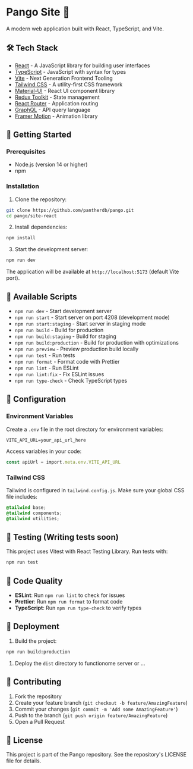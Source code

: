 # Pango Site 🚀

A modern web application built with React, TypeScript, and Vite.

## 🛠️ Tech Stack

- [React](https://reactjs.org/) - A JavaScript library for building user interfaces
- [TypeScript](https://www.typescriptlang.org/) - JavaScript with syntax for types
- [Vite](https://vitejs.dev/) - Next Generation Frontend Tooling
- [Tailwind CSS](https://tailwindcss.com/) - A utility-first CSS framework
- [Material-UI](https://mui.com/) - React UI component library
- [Redux Toolkit](https://redux-toolkit.js.org/) - State management
- [React Router](https://reactrouter.com/) - Application routing
- [GraphQL](https://graphql.org/) - API query language
- [Framer Motion](https://www.framer.com/motion/) - Animation library

## 🚀 Getting Started

### Prerequisites

- Node.js (version 14 or higher)
- npm

### Installation

1. Clone the repository:

```bash
git clone https://github.com/pantherdb/pango.git
cd pango/site-react
```

2. Install dependencies:

```bash
npm install
```

3. Start the development server:

```bash
npm run dev
```

The application will be available at `http://localhost:5173` (default Vite port).

## 📜 Available Scripts

- `npm run dev` - Start development server
- `npm run start` - Start server on port 4208 (development mode)
- `npm run start:staging` - Start server in staging mode
- `npm run build` - Build for production
- `npm run build:staging` - Build for staging
- `npm run build:production` - Build for production with optimizations
- `npm run preview` - Preview production build locally
- `npm run test` - Run tests
- `npm run format` - Format code with Prettier
- `npm run lint` - Run ESLint
- `npm run lint:fix` - Fix ESLint issues
- `npm run type-check` - Check TypeScript types

## 🔧 Configuration

### Environment Variables

Create a `.env` file in the root directory for environment variables:

```env
VITE_API_URL=your_api_url_here
```

Access variables in your code:

```typescript
const apiUrl = import.meta.env.VITE_API_URL
```

### Tailwind CSS

Tailwind is configured in `tailwind.config.js`. Make sure your global CSS file includes:

```css
@tailwind base;
@tailwind components;
@tailwind utilities;
```

## 🧪 Testing (Writing tests soon)

This project uses Vitest with React Testing Library. Run tests with:

```bash
npm run test
```

## 📝 Code Quality

- **ESLint**: Run `npm run lint` to check for issues
- **Prettier**: Run `npm run format` to format code
- **TypeScript**: Run `npm run type-check` to verify types

## 🚀 Deployment

1. Build the project:

```bash
npm run build:production
```

1. Deploy the `dist` directory to functionome server or ...

## 🤝 Contributing

1. Fork the repository
2. Create your feature branch (`git checkout -b feature/AmazingFeature`)
3. Commit your changes (`git commit -m 'Add some AmazingFeature'`)
4. Push to the branch (`git push origin feature/AmazingFeature`)
5. Open a Pull Request

## 📄 License

This project is part of the Pango repository. See the repository's LICENSE file for details.
